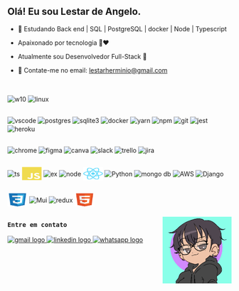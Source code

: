 <h2 align="left">Olá! Eu sou Lestar de Angelo.</h2>

- 🌱 Estudando Back end | SQL | PostgreSQL | docker | Node | Typescript

- Apaixonado por tecnologia 👾❤

- Atualmente sou Desenvolvedor Full-Stack 🤳

- 💬 Contate-me no email: lestarherminio@gmail.com

 
## 

<div style="display: inline_block"><br>
  
  <img align="center" alt="w10" height="30" width="45" src="https://cdn.jsdelivr.net/gh/devicons/devicon/icons/windows8/windows8-original.svg" />
  <img align="center" alt="linux" height="30" width="45" src="https://cdn.jsdelivr.net/gh/devicons/devicon/icons/linux/linux-original.svg" />
  
  ##
  
  <img align="center" alt="vscode" height="30" width="45" src="https://cdn.jsdelivr.net/gh/devicons/devicon/icons/vscode/vscode-original.svg" />
  <img align="center" alt="postgres" height="30" width="45" src="https://cdn.jsdelivr.net/gh/devicons/devicon/icons/postgresql/postgresql-original-wordmark.svg" />
  <img align="center" alt="sqlite3" height="30" width="45" src="https://cdn.jsdelivr.net/gh/devicons/devicon/icons/sqlite/sqlite-original-wordmark.svg" />
  <img align="center" alt="docker" height="30" width="45" src="https://cdn.jsdelivr.net/gh/devicons/devicon/icons/docker/docker-original-wordmark.svg" />
  <img align="center" alt="yarn" height="30" width="45" src="https://cdn.jsdelivr.net/gh/devicons/devicon/icons/yarn/yarn-original-wordmark.svg" />
  <img align="center" alt="npm" height="30" width="45" src="https://cdn.jsdelivr.net/gh/devicons/devicon/icons/npm/npm-original-wordmark.svg" />
  <img align="center" alt="git" height="30" width="45" src="https://cdn.jsdelivr.net/gh/devicons/devicon/icons/git/git-plain.svg" />
  <img align="center" alt="jest" height="30" width="45" src="https://cdn.jsdelivr.net/gh/devicons/devicon/icons/jest/jest-plain.svg" />
  <img align="center" alt="heroku" height="30" width="45" src="https://cdn.jsdelivr.net/gh/devicons/devicon/icons/heroku/heroku-original-wordmark.svg" />

  ##
  
  <img align="center" alt="chrome" height="30" width="45" src="https://cdn.jsdelivr.net/gh/devicons/devicon/icons/chrome/chrome-original.svg" />
  <img align="center" alt="figma" height="30" width="45" src="https://cdn.jsdelivr.net/gh/devicons/devicon/icons/figma/figma-original.svg" />
  <img align="center" alt="canva" height="30" width="45" src="https://cdn.jsdelivr.net/gh/devicons/devicon/icons/canva/canva-original.svg"  />
  <img align="center" alt="slack" height="30" width="45" src="https://cdn.jsdelivr.net/gh/devicons/devicon/icons/slack/slack-original.svg" />
  <img align="center" alt="trello" height="30" width="45" src="https://cdn.jsdelivr.net/gh/devicons/devicon/icons/trello/trello-plain-wordmark.svg" />
  <img align="center" alt="jira" height="30" width="45" src="https://cdn.jsdelivr.net/gh/devicons/devicon/icons/jira/jira-original-wordmark.svg" />
 
  ##
  
  <img align="center" alt="ts" height="30" width="45" src="https://cdn.jsdelivr.net/gh/devicons/devicon/icons/typescript/typescript-original.svg" />
  <img align="center" alt="js" height="30" width="45" src="https://raw.githubusercontent.com/devicons/devicon/master/icons/javascript/javascript-plain.svg" />
  <img align="center" alt="ex" height="30" width="45" src="https://cdn.jsdelivr.net/gh/devicons/devicon/icons/express/express-original.svg" />
  <img align="center" alt="node" height="30" width="45" src="https://cdn.jsdelivr.net/gh/devicons/devicon/icons/nodejs/nodejs-plain.svg" />
  <img align="center" alt="React" height="30" width="45" src="https://raw.githubusercontent.com/devicons/devicon/master/icons/react/react-original.svg" />
  <img align="center" alt="Python" height="30" width="45" src="https://cdn.jsdelivr.net/gh/devicons/devicon/icons/python/python-original-wordmark.svg" />
  <img align="center" alt="mongo db" height="30" width="45" src="https://cdn.jsdelivr.net/gh/devicons/devicon/icons/mongodb/mongodb-original.svg"   />
  <img align="center" alt="AWS" height="30" width="45" src="https://cdn.jsdelivr.net/gh/devicons/devicon/icons/amazonwebservices/amazonwebservices-original.svg" />
  <img align="center" alt="Django" height="30" width="45" src="https://cdn.jsdelivr.net/gh/devicons/devicon/icons/django/django-plain-wordmark.svg" />
 
   ##
  
  <img align="center" alt="CSS" height="30" width="45" src="https://raw.githubusercontent.com/devicons/devicon/master/icons/css3/css3-original.svg" />
  <img align="center" alt="Mui" height="30" width="45" src="https://cdn.jsdelivr.net/gh/devicons/devicon/icons/materialui/materialui-original.svg" />
  <img align="center" alt="redux" height="30" width="45" src="https://cdn.jsdelivr.net/gh/devicons/devicon/icons/redux/redux-original.svg" />
  <img align="center" alt="HTML"height="30" width="45" src="https://raw.githubusercontent.com/devicons/devicon/master/icons/html5/html5-original.svg" />

</div>

###

<img align="right" height="150" src="./img/v%20(1).png"  />

##

### `Entre em contato`

<div align="left">
 <a href="mailto:lestarherminio@gmail.com" target="_blank">
    <img src="https://img.shields.io/static/v1?message=Gmail&logo=gmail&label=&color=D14836&logoColor=white&labelColor=&style=for-the-badge" height="35" alt="gmail logo"  />
  </a>
  <a href="https://www.linkedin.com/in/lestarangelo" target="_blank">
    <img src="https://img.shields.io/static/v1?message=LinkedIn&logo=linkedin&label=&color=0077B5&logoColor=white&labelColor=&style=for-the-badge" height="35" alt="linkedin logo"  />
  </a>
  <a href="https://wa.me/5541999249829" target="_blank">
    <img src="https://img.shields.io/static/v1?message=Whatsapp&logo=whatsapp&label=&color=25D366&logoColor=white&labelColor=&style=for-the-badge" height="35" alt="whatsapp logo"  />
  </a>
</div>

###
